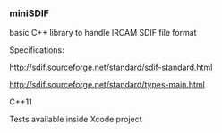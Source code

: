 ### miniSDIF

basic C++ library to handle IRCAM SDIF file format


Specifications:

http://sdif.sourceforge.net/standard/sdif-standard.html

http://sdif.sourceforge.net/standard/types-main.html

C++11

Tests available inside Xcode project
